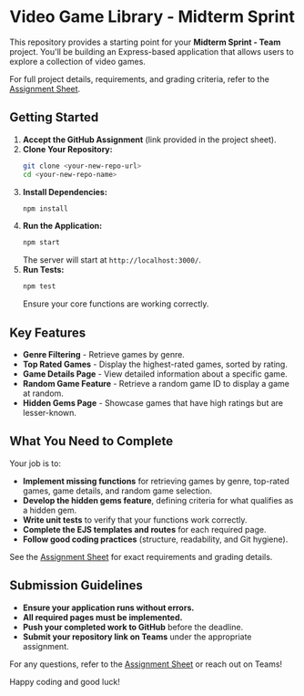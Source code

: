 # Video Game Library - Midterm Sprint

This repository provides a starting point for your **Midterm Sprint - Team** project. You'll be building an Express-based application that allows users to explore a collection of video games.

For full project details, requirements, and grading criteria, refer to the [Assignment Sheet](https://menglishca.github.io/keyin-course-notes/fullstack/sprints/midterm-team/).

## Getting Started

1. **Accept the GitHub Assignment** (link provided in the project sheet).  
2. **Clone Your Repository:**
   ```bash
   git clone <your-new-repo-url>
   cd <your-new-repo-name>
   ```
3. **Install Dependencies:**
   ```bash
   npm install
   ```
4. **Run the Application:**
   ```bash
   npm start
   ```
   The server will start at `http://localhost:3000/`.
5. **Run Tests:**
   ```bash
   npm test
   ```
   Ensure your core functions are working correctly.

## Key Features
- **Genre Filtering** - Retrieve games by genre.
- **Top Rated Games** - Display the highest-rated games, sorted by rating.
- **Game Details Page** - View detailed information about a specific game.
- **Random Game Feature** - Retrieve a random game ID to display a game at random.
- **Hidden Gems Page** - Showcase games that have high ratings but are lesser-known.

## What You Need to Complete
Your job is to:
- **Implement missing functions** for retrieving games by genre, top-rated games, game details, and random game selection.
- **Develop the hidden gems feature**, defining criteria for what qualifies as a hidden gem.
- **Write unit tests** to verify that your functions work correctly.
- **Complete the EJS templates and routes** for each required page.
- **Follow good coding practices** (structure, readability, and Git hygiene).

See the [Assignment Sheet](https://menglishca.github.io/keyin-course-notes/fullstack/sprints/midterm-team/) for exact requirements and grading details.

## Submission Guidelines
- **Ensure your application runs without errors.**
- **All required pages must be implemented.**
- **Push your completed work to GitHub** before the deadline.
- **Submit your repository link on Teams** under the appropriate assignment.

For any questions, refer to the [Assignment Sheet](https://menglishca.github.io/keyin-course-notes/fullstack/sprints/midterm-team/) or reach out on Teams!

Happy coding and good luck!
